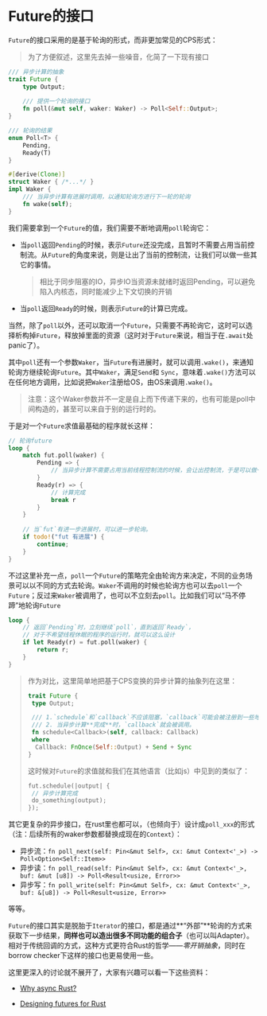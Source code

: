 # Future的接口

`Future`的接口采用的是基于轮询的形式，而非更加常见的CPS形式：

> 为了方便叙述，这里先去掉一些噪音，化简了一下现有接口

```rust
/// 异步计算的抽象
trait Future {
    type Output;
    
    /// 提供一个轮询的接口
    fn poll(&mut self, waker: Waker) -> Poll<Self::Output>;
}

/// 轮询的结果
enum Poll<T> {
    Pending,
    Ready(T)
}

#[derive(Clone)]
struct Waker { /*...*/ }
impl Waker {
    /// 当异步计算有进展时调用，以通知轮询方进行下一轮的轮询
    fn wake(self);
}
```

我们需要拿到一个`Future`的值，我们需要不断地调用`poll`轮询它：

* 当`poll`返回`Pending`的时候，表示`Future`还没完成，且暂时不需要占用当前控制流。从`Future`的角度来说，则是让出了当前的控制流，让我们可以做一些其它的事情。

  > 相比于同步阻塞的IO，异步IO当资源未就绪时返回Pending，可以避免陷入内核态，同时能减少上下文切换的开销

* 当`poll`返回`Ready`的时候，则表示`Future`的计算已完成。

当然，除了`poll`以外，还可以取消一个`Future`，只需要不再轮询它，这时可以选择析构掉`Future`，释放掉里面的资源（这时对于`Future`来说，相当于在`.await`处panic了）。

其中`poll`还有一个参数`Waker`，当`Future`有进展时，就可以调用`.wake()`，来通知轮询方继续轮询`Future`。其中`Waker`，满足`Send`和 `Sync`，意味着`.wake()`方法可以在任何地方调用，比如说把`Waker`注册给OS，由OS来调用`.wake()`。

> 注意：这个Waker参数并不一定是自上而下传递下来的，也有可能是poll中间构造的，甚至可以来自于别的运行时的。



于是对一个`Future`求值最基础的程序就长这样：

```rust
// 轮询future
loop {
    match fut.poll(waker) {
        Pending => {
            // 当异步计算不需要占用当前线程控制流的时候，会让出控制流，于是可以做一些其它事情
        }
        Ready(r) => {
            // 计算完成
            break r
        }
    }
    
    // 当`fut`有进一步进展时，可以进一步轮询。
    if todo!("fut 有进展") {
        continue;
    }
}

```



不过这里补充一点，`poll`一个`Future`的策略完全由轮询方来决定，不同的业务场景可以以不同的方式去轮询。`Waker`不调用的时候也轮询方也可以去`poll`一个`Future`；反过来`Waker`被调用了，也可以不立刻去`poll`。比如我们可以“马不停蹄”地轮询`Future`

```rust
loop {
    // 返回`Pending`时，立刻继续`poll`，直到返回`Ready`，
    // 对于不希望线程休眠的程序的运行时，就可以这么设计
    if let Ready(r) = fut.poll(waker) {
        return r;
    }
}
```



> 作为对比，这里简单地把基于CPS变换的异步计算的抽象列在这里：
>
> ```rust
> trait Future {
>  type Output;
> 
>  /// 1.`schedule`和`callback`不应该阻塞，`callback`可能会被注册到一些地方
>  /// 2. 当异步计算**完成**时，`callback`就会被调用。
>  fn schedule<Callback>(self, callback: Callback)
>  where
>  	Callback: FnOnce(Self::Output) + Send + Sync
> }
> ```
>
> 这时候对`Future`的求值就和我们在其他语言（比如js）中见到的类似了：
>
> ```rust
> fut.schedule(|output| {
>  // 异步计算完成
>  do_something(output);
> });
> ```



其它更复杂的异步接口，在rust里也都可以，（也倾向于）设计成`poll_xxx`的形式（注：后续所有的waker参数都替换成现在的`Context`）：

* 异步流：`fn poll_next(self: Pin<&mut Self>, cx: &mut Context<'_>) -> Poll<Option<Self::Item>>`
* 异步读：`fn poll_read(self: Pin<&mut Self>, cx: &mut Context<'_>, buf: &mut [u8]) -> Poll<Result<usize, Error>>`
* 异步写：`fn poll_write(self: Pin<&mut Self>, cx: &mut Context<'_>, buf: &[u8]) -> Poll<Result<usize, Error>>`

等等。



`Future`的接口其实是脱胎于`Iterator`的接口，都是通过**“外部”**轮询的方式来获取下一步结果，**同样也可以造出很多不同功能的组合子**（也可以叫Adapter）。相对于传统回调的方式，这种方式更符合Rust的哲学——*零开销抽象*，同时在borrow checker下这样的接口也更易使用一些。

这里更深入的讨论就不展开了，大家有兴趣可以看一下这些资料：

* [Why async Rust?](https://without.boats/blog/why-async-rust/)

* [Designing futures for Rust](https://aturon.github.io/blog/2016/09/07/futures-design/)